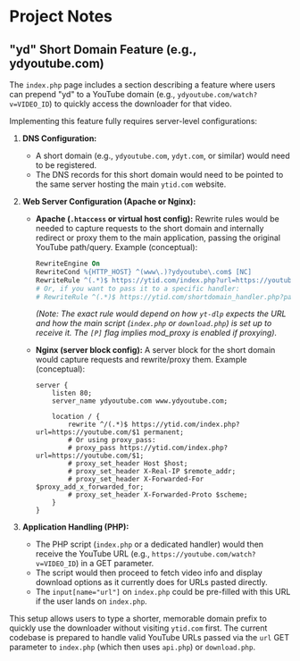 # Project Notes

## "yd" Short Domain Feature (e.g., ydyoutube.com)

The `index.php` page includes a section describing a feature where users can prepend "yd" to a YouTube domain (e.g., `ydyoutube.com/watch?v=VIDEO_ID`) to quickly access the downloader for that video.

Implementing this feature fully requires server-level configurations:

1.  **DNS Configuration:**
    *   A short domain (e.g., `ydyoutube.com`, `ydyt.com`, or similar) would need to be registered.
    *   The DNS records for this short domain would need to be pointed to the same server hosting the main `ytid.com` website.

2.  **Web Server Configuration (Apache or Nginx):**
    *   **Apache (`.htaccess` or virtual host config):**
        Rewrite rules would be needed to capture requests to the short domain and internally redirect or proxy them to the main application, passing the original YouTube path/query.
        Example (conceptual):
        ```apache
        RewriteEngine On
        RewriteCond %{HTTP_HOST} ^(www\.)?ydyoutube\.com$ [NC]
        RewriteRule ^(.*)$ https://ytid.com/index.php?url=https://youtube.com/$1 [P,L,QSA]
        # Or, if you want to pass it to a specific handler:
        # RewriteRule ^(.*)$ https://ytid.com/shortdomain_handler.php?path=$1 [P,L,QSA]
        ```
        *(Note: The exact rule would depend on how `yt-dlp` expects the URL and how the main script (`index.php` or `download.php`) is set up to receive it. The `[P]` flag implies mod_proxy is enabled if proxying).*

    *   **Nginx (server block config):**
        A server block for the short domain would capture requests and rewrite/proxy them.
        Example (conceptual):
        ```nginx
        server {
            listen 80;
            server_name ydyoutube.com www.ydyoutube.com;

            location / {
                rewrite ^/(.*)$ https://ytid.com/index.php?url=https://youtube.com/$1 permanent;
                # Or using proxy_pass:
                # proxy_pass https://ytid.com/index.php?url=https://youtube.com/$1;
                # proxy_set_header Host $host;
                # proxy_set_header X-Real-IP $remote_addr;
                # proxy_set_header X-Forwarded-For $proxy_add_x_forwarded_for;
                # proxy_set_header X-Forwarded-Proto $scheme;
            }
        }
        ```

3.  **Application Handling (PHP):**
    *   The PHP script (`index.php` or a dedicated handler) would then receive the YouTube URL (e.g., `https://youtube.com/watch?v=VIDEO_ID`) in a GET parameter.
    *   The script would then proceed to fetch video info and display download options as it currently does for URLs pasted directly.
    *   The `input[name="url"]` on `index.php` could be pre-filled with this URL if the user lands on `index.php`.

This setup allows users to type a shorter, memorable domain prefix to quickly use the downloader without visiting `ytid.com` first. The current codebase is prepared to handle valid YouTube URLs passed via the `url` GET parameter to `index.php` (which then uses `api.php`) or `download.php`.
